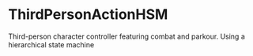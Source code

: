# ThirdPersonActionHSM
Third-person character controller featuring combat and parkour. Using a hierarchical state machine
